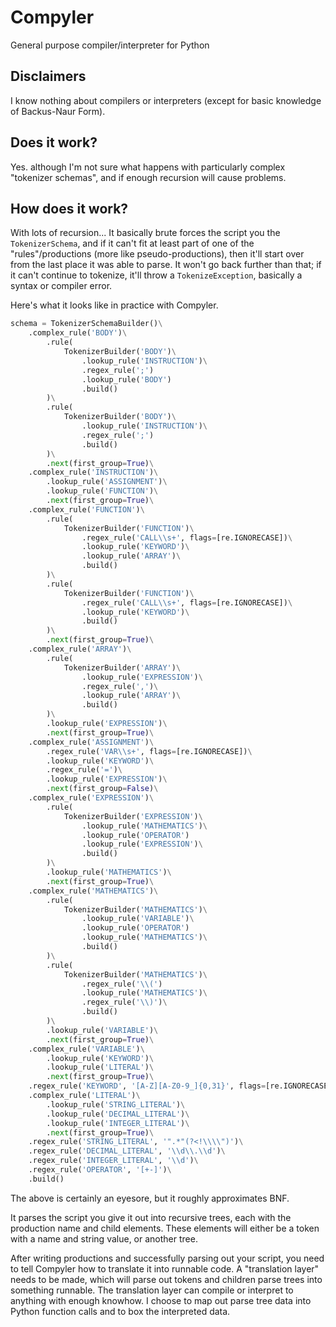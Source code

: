 # Compyler
General purpose compiler/interpreter for Python

## Disclaimers
I know nothing about compilers or interpreters (except for basic knowledge of Backus-Naur Form).

## Does it work?
Yes. although I'm not sure what happens with particularly complex "tokenizer schemas", and if enough recursion will cause problems.

## How does it work?
With lots of recursion... It basically brute forces the script you the `TokenizerSchema`, and if it can't fit at least part of one of the "rules"/productions (more like pseudo-productions), then it'll start over from the last place it was able to parse. It won't go back further than that; if it can't continue to tokenize, it'll throw a `TokenizeException`, basically a syntax or compiler error.

Here's what it looks like in practice with Compyler.
```python
schema = TokenizerSchemaBuilder()\
    .complex_rule('BODY')\
        .rule(
            TokenizerBuilder('BODY')\
                .lookup_rule('INSTRUCTION')\
                .regex_rule(';')
                .lookup_rule('BODY')
                .build()
        )\
        .rule(
            TokenizerBuilder('BODY')\
                .lookup_rule('INSTRUCTION')\
                .regex_rule(';')
                .build()
        )\
        .next(first_group=True)\
    .complex_rule('INSTRUCTION')\
        .lookup_rule('ASSIGNMENT')\
        .lookup_rule('FUNCTION')\
        .next(first_group=True)\
    .complex_rule('FUNCTION')\
        .rule(
            TokenizerBuilder('FUNCTION')\
                .regex_rule('CALL\\s+', flags=[re.IGNORECASE])\
                .lookup_rule('KEYWORD')\
                .lookup_rule('ARRAY')\
                .build()
        )\
        .rule(
            TokenizerBuilder('FUNCTION')\
                .regex_rule('CALL\\s+', flags=[re.IGNORECASE])\
                .lookup_rule('KEYWORD')\
                .build()
        )\
        .next(first_group=True)\
    .complex_rule('ARRAY')\
        .rule(
            TokenizerBuilder('ARRAY')\
                .lookup_rule('EXPRESSION')\
                .regex_rule(',')\
                .lookup_rule('ARRAY')\
                .build()
        )\
        .lookup_rule('EXPRESSION')\
        .next(first_group=True)\
    .complex_rule('ASSIGNMENT')\
        .regex_rule('VAR\\s+', flags=[re.IGNORECASE])\
        .lookup_rule('KEYWORD')\
        .regex_rule('=')\
        .lookup_rule('EXPRESSION')\
        .next(first_group=False)\
    .complex_rule('EXPRESSION')\
        .rule(
            TokenizerBuilder('EXPRESSION')\
                .lookup_rule('MATHEMATICS')\
                .lookup_rule('OPERATOR')
                .lookup_rule('EXPRESSION')\
                .build()
        )\
        .lookup_rule('MATHEMATICS')\
        .next(first_group=True)\
    .complex_rule('MATHEMATICS')\
        .rule(
            TokenizerBuilder('MATHEMATICS')\
                .lookup_rule('VARIABLE')\
                .lookup_rule('OPERATOR')
                .lookup_rule('MATHEMATICS')\
                .build()
        )\
        .rule(
            TokenizerBuilder('MATHEMATICS')\
                .regex_rule('\\(')
                .lookup_rule('MATHEMATICS')\
                .regex_rule('\\)')\
                .build()
        )\
        .lookup_rule('VARIABLE')\
        .next(first_group=True)\
    .complex_rule('VARIABLE')\
        .lookup_rule('KEYWORD')\
        .lookup_rule('LITERAL')\
        .next(first_group=True)\
    .regex_rule('KEYWORD', '[A-Z][A-Z0-9_]{0,31}', flags=[re.IGNORECASE])\
    .complex_rule('LITERAL')\
        .lookup_rule('STRING_LITERAL')\
        .lookup_rule('DECIMAL_LITERAL')\
        .lookup_rule('INTEGER_LITERAL')\
        .next(first_group=True)\
    .regex_rule('STRING_LITERAL', '".*"(?<!\\\\")')\
    .regex_rule('DECIMAL_LITERAL', '\\d\\.\\d')\
    .regex_rule('INTEGER_LITERAL', '\\d')\
    .regex_rule('OPERATOR', '[+-]')\
    .build()
```


The above is certainly an eyesore, but it roughly approximates BNF.

It parses the script you give it out into recursive trees, each with the production name and child elements. These elements will either be a token with a name and string value, or another tree.

After writing productions and successfully parsing out your script, you need to tell Compyler how to translate it into runnable code. A "translation layer" needs to be made, which will parse out tokens and children parse trees into something runnable. The translation layer can compile or interpret to anything with enough knowhow. I choose to map out parse tree data into Python function calls and to box the interpreted data.
